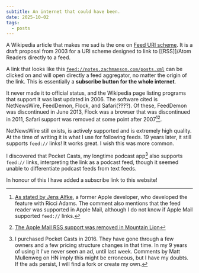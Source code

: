 ```yaml
---
subtitle: An internet that could have been.
date: 2025-10-02
tags:
  - posts
---
```

A Wikipedia article that makes me sad is the one on [Feed URI scheme](https://en.wikipedia.org/wiki/Feed_URI_scheme). It is a draft proposal from 2003 for a URI scheme designed to link to [[RSS]]/Atom Readers directly to a feed. 

A link that looks like this [`feed://notes.zachmanson.com/posts.xml`](feed://notes.zachmanson.com/posts.xml) can be clicked on and will open directly a feed aggregator, no matter the origin of the link. This is essentially a **subscribe button for the whole internet**. 

It never made it to official status, and the Wikipedia page listing programs that support it was last updated in 2006. The software cited is NetNewsWire, FeedDemon, Flock, and Safari(‽‽‽‽). Of these, FeedDemon was discontinued in June 2013, Flock was a browser that was discontinued in 2011, Safari support was removed at some point after 2007[^1][^2].

NetNewsWire still exists, is actively supported and is extremely high quality. At the time of writing it is what I use for following feeds. 19 years later, it still supports `feed://` links! It works great. I wish this was more common.

I discovered that Pocket Casts, my longtime podcast app[^3] also supports `feed://` links, interpreting the link as a podcast feed, though it seemed unable to differentiate podcast feeds from text feeds.

In honour of this I have added a subscribe link to this website!


[^1]: [As stated by Jens Alfke](https://lobste.rs/c/d29mru), a former Apple developer, who developed the feature with Ricci Adams. The comment also mentions that the feed reader was supported in Apple Mail, although I do not know if Apple Mail supported `feed://` links.
[^2]: [The Apple Mail RSS support was removed in Mountain Lion](https://discussions.apple.com/thread/5175501)
[^3]: I purchased Pocket Casts in 2016. They have gone through a few owners and a few pricing structure changes in that time. In my 9 years of using it I've never seen an ad, until last week. Comments by Matt Mullenweg on HN imply this might be erroneous, but I have my doubts. If the ads persist, I will find a fork or create my own.